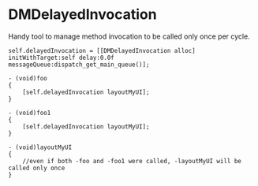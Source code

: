 # DMDelayedInvocation
Handy tool to manage method invocation to be called only once per cycle.

``` objc
self.delayedInvocation = [[DMDelayedInvocation alloc] initWithTarget:self delay:0.0f messageQueue:dispatch_get_main_queue()];

- (void)foo
{
    [self.delayedInvocation layoutMyUI];
}

- (void)foo1
{
    [self.delayedInvocation layoutMyUI];
}

- (void)layoutMyUI
{
    //even if both -foo and -foo1 were called, -layoutMyUI will be called only once
}
```
